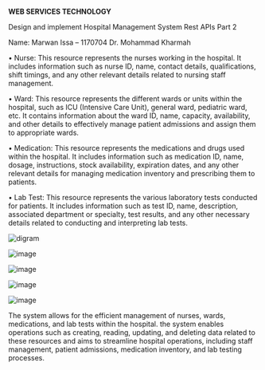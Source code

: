 **WEB SERVICES TECHNOLOGY**

Design and implement Hospital Management System Rest APIs
Part 2

Name: Marwan Issa – 1170704
Dr. Mohammad Kharmah


•	Nurse: This resource represents the nurses working in the hospital. It includes information such as nurse ID, name, contact details, qualifications, shift timings, and any other relevant details related to nursing staff management. 

•	Ward: This resource represents the different wards or units within the hospital, such as ICU (Intensive Care Unit), general ward, pediatric ward, etc. It contains information about the ward ID, name, capacity, availability, and other details to effectively manage patient admissions and assign them to appropriate wards. 

•	Medication: This resource represents the medications and drugs used within the hospital. It includes information such as medication ID, name, dosage, instructions, stock availability, expiration dates, and any other relevant details for managing medication inventory and prescribing them to patients. 

•	Lab Test: This resource represents the various laboratory tests conducted for patients. It includes information such as test ID, name, description, associated department or specialty, test results, and any other necessary details related to conducting and interpreting lab tests.


![digram](https://github.com/marwanabsi/Marwan1170704/assets/38217623/74c66370-908b-4795-9678-a5050fac1480)


![image](https://github.com/marwanabsi/Marwan1170704/assets/38217623/54301207-3243-4335-ba55-a90ec7059bd8)


![image](https://github.com/marwanabsi/Marwan1170704/assets/38217623/8c9f8f1f-c909-470a-8bae-4ee9e36b5157)


![image](https://github.com/marwanabsi/Marwan1170704/assets/38217623/552cbba8-5547-4efb-846a-72ecdebdff40)


![image](https://github.com/marwanabsi/Marwan1170704/assets/38217623/cdd61de2-56fd-4a7b-af6b-0134a9bd5b77)


The system allows for the efficient management of nurses, wards, medications, and lab tests within the hospital. 
the system enables operations such as creating, reading, updating, and deleting data related to these resources and aims to streamline hospital operations, including staff management, patient admissions, medication inventory, and lab testing processes.
